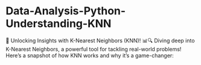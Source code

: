 # Data-Analysis-Python-Understanding-KNN
🚀 Unlocking Insights with K-Nearest Neighbors (KNN)! 📊🔍 Diving deep into K-Nearest Neighbors, a powerful tool for tackling real-world problems! Here’s a snapshot of how KNN works and why it’s a game-changer:
